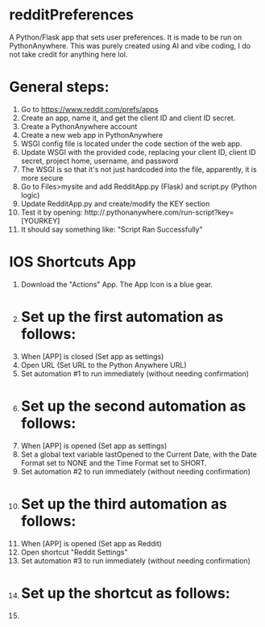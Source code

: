 # redditPreferences
A Python/Flask app that sets user preferences. It is made to be run on PythonAnywhere.
This was purely created using AI and vibe coding, I do not take credit for anything here lol.

# General steps:
1. Go to https://www.reddit.com/prefs/apps
2. Create an app, name it, and get the client ID and client ID secret.
3. Create a PythonAnywhere account
4. Create a new web app in PythonAnywhere
5. WSGI config file is located under the code section of the web app.
6. Update WSGI with the provided code, replacing your client ID, client ID secret, project home, username, and password
7. The WSGI is so that it's not just hardcoded into the file, apparently, it is more secure
8. Go to Files>mysite and add RedditApp.py (Flask) and script.py (Python logic)
9. Update RedditApp.py and create/modify the KEY section
10. Test it by opening: http://<your-username>.pythonanywhere.com/run-script?key=[YOURKEY]
11. It should say something like: "Script Ran Successfully"

# IOS Shortcuts App
1. Download the "Actions" App. The App Icon is a blue gear.
2. # Set up the first automation as follows:
3. When [APP] is closed (Set app as settings)
4. Open URL (Set URL to the Python Anywhere URL)
5. Set automation #1 to run immediately (without needing confirmation)
6. # Set up the second automation as follows:
7. When [APP] is opened (Set app as settings)
8. Set a global text variable lastOpened to the Current Date, with the Date Format set to NONE and the Time Format set to SHORT.
9. Set automation #2 to run immediately (without needing confirmation)
10. # Set up the third automation as follows:
11. When [APP] is opened (Set app as Reddit)
12. Open shortcut "Reddit Settings"
13. Set automation #3 to run immediately (without needing confirmation)
14. # Set up the shortcut as follows:
15. 
